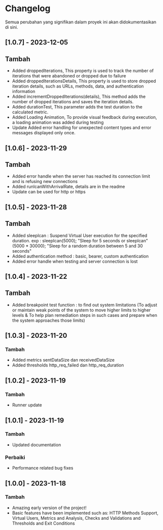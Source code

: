 # Changelog

Semua perubahan yang signifikan dalam proyek ini akan didokumentasikan di sini.

## [1.0.7] - 2023-12-05
## Tambah
- Added droppedIterations, This property is used to track the number of iterations that were abandoned or dropped due to failure
- Added droppedIterationsDetails, This property is used to store dropped iteration details, such as URLs, methods, data, and authentication information
- Added incrementDroppedIterations(details), This method adds the number of dropped iterations and saves the iteration details.
- Added durationTest, This parameter adds the test duration to the calculated metric.
- Added Loading Animation, To provide visual feedback during execution, a loading animation was added during testing
- Update Added error handling for unexpected content types and error messages displayed only once.

## [1.0.6] - 2023-11-29
## Tambah
- Added error handle when the server has reached its connection limit and is refusing new connections
- Added runIcanWithArrivalRate, details are in the readme
- Update can be used for http or https

## [1.0.5] - 2023-11-28
## Tambah
- Added sleepIcan : Suspend Virtual User execution for the specified duration. exp : sleepIcan(5000); "Sleep for 5 seconds or sleepIcan"(5000 * 30000); "Sleep for a random duration between 5 and 30 seconds"
- Added authentication method : basic, bearer, custom authentication
- Added error handle when testing and server connection is lost

## [1.0.4] - 2023-11-22
## Tambah
- Added breakpoint test function : to find out system limitations (To adjust or maintain weak points of the system to move higher limits to higher levels & To help plan remediation steps in such cases and prepare when the system approaches those limits)

## [1.0.3] - 2023-11-20
### Tambah
- Added metrics sentDataSize dan receivedDataSize
- Added thresholds http_req_failed dan http_req_duration

## [1.0.2] - 2023-11-19
### Tambah
- Runner update

## [1.0.1] - 2023-11-19
### Tambah
- Updated documentation

### Perbaiki
- Performance related bug fixes

## [1.0.0] - 2023-11-18
### Tambah
- Amazing early version of the project!
- Basic features have been implemented such as: HTTP Methods Support, Virtual Users, Metrics and Analysis, Checks and Validations and Thresholds and Exit Conditions

